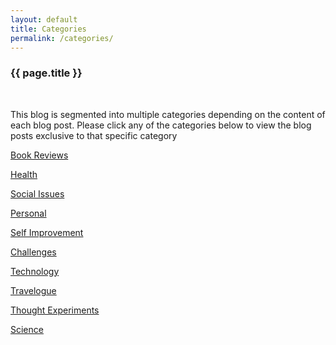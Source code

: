 ```yaml
---
layout: default
title: Categories
permalink: /categories/
---
```

<div class="post">
<h3>{{ page.title }}</h3><br/>

<p>This blog is segmented into multiple categories depending on the content of each blog post. Please click any of the categories below to view the blog posts exclusive to that specific category</p>

<p><a href="{{ site.url }}/category/books/">Book Reviews</a></p>

<p><a href="{{ site.url }}/category/health/">Health</a></p>

<p><a href="{{ site.url }}/category/social/">Social Issues</a></p>

<p><a href="{{ site.url }}/category/personal/">Personal</a></p>

<p><a href="{{ site.url }}/category/self-improvement/">Self Improvement</a></p>

<p><a href="{{ site.url }}/category/challenges/">Challenges</a></p>

<p><a href="{{ site.url }}/category/technology/">Technology</a></p>

<p><a href="{{ site.url }}/category/travelogue/">Travelogue</a></p>

<p><a href="{{ site.url }}/category/thought-experiments/"> Thought Experiments</a></p>

<p><a href="{{ site.url }}/category/science/">Science</a></p>

</div>
<br/>
